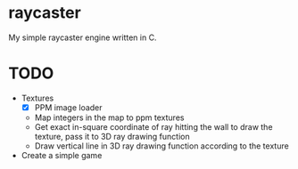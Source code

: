 # raycaster

My simple raycaster engine written in C.

# TODO

- Textures
    - [x] PPM image loader
    - Map integers in the map to ppm textures
    - Get exact in-square coordinate of ray hitting the wall to draw the texture, pass it to 3D ray drawing function
    - Draw vertical line in 3D ray drawing function according to the texture
- Create a simple game
